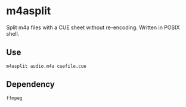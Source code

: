 # m4asplit
Split m4a files with a CUE sheet without re-encoding. Written in POSIX shell.

## Use
```
m4asplit audio.m4a cuefile.cue
```

## Dependency
`ffmpeg`
